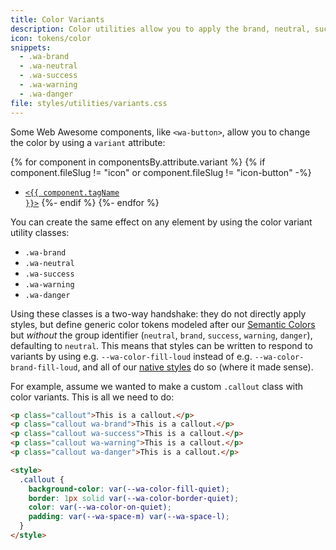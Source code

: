 ```yaml
---
title: Color Variants
description: Color utilities allow you to apply the brand, neutral, success, warning, and danger colors from your theme to any element.
icon: tokens/color
snippets:
  - .wa-brand
  - .wa-neutral
  - .wa-success
  - .wa-warning
  - .wa-danger
file: styles/utilities/variants.css
---
```


Some Web Awesome components, like `<wa-button>`, allow you to change the color by using a `variant` attribute:

{% for component in componentsBy.attribute.variant %}
{% if component.fileSlug != "icon" or component.fileSlug != "icon-button" -%}
- <a href="../{{ component.url }}"><code>&lt;{{ component.tagName }}&gt;</code></a>
{%- endif %}
{%- endfor %}

You can create the same effect on any element by using the color variant utility classes:

- `.wa-brand`
- `.wa-neutral`
- `.wa-success`
- `.wa-warning`
- `.wa-danger`

Using these classes is a two-way handshake:
they do not directly apply styles, but define generic color tokens modeled after our [Semantic Colors](/docs/tokens/color/#semantic-colors) but *without* the group identifier (`neutral`, `brand`, `success`, `warning`, `danger`), defaulting to `neutral`.
This means that styles can be written to respond to variants by using e.g. `--wa-color-fill-loud` instead of e.g. `--wa-color-brand-fill-loud`,
and all of our [native styles](/docs/native/) do so (where it made sense).

For example, assume we wanted to make a custom `.callout` class with color variants.
This is all we need to do:

```html { .example }
<p class="callout">This is a callout.</p>
<p class="callout wa-brand">This is a callout.</p>
<p class="callout wa-success">This is a callout.</p>
<p class="callout wa-warning">This is a callout.</p>
<p class="callout wa-danger">This is a callout.</p>

<style>
  .callout {
	background-color: var(--wa-color-fill-quiet);
	border: 1px solid var(--wa-color-border-quiet);
	color: var(--wa-color-on-quiet);
	padding: var(--wa-space-m) var(--wa-space-l);
  }
</style>
```
